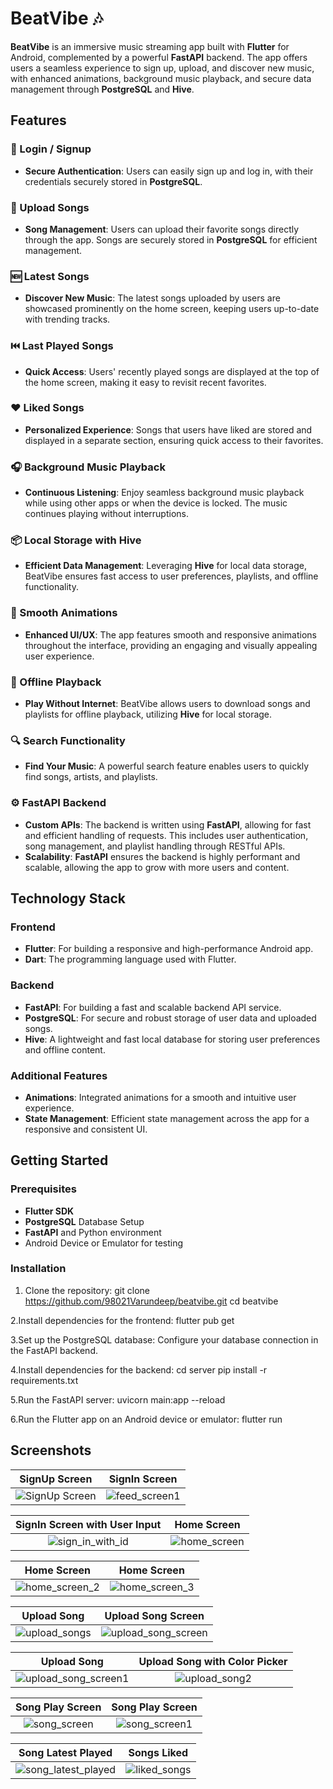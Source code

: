 # BeatVibe 🎶

**BeatVibe** is an immersive music streaming app built with **Flutter** for Android, complemented by a powerful **FastAPI** backend. The app offers users a seamless experience to sign up, upload, and discover new music, with enhanced animations, background music playback, and secure data management through **PostgreSQL** and **Hive**.

## Features

### 🔑 Login / Signup
- **Secure Authentication**: Users can easily sign up and log in, with their credentials securely stored in **PostgreSQL**.

### 🎵 Upload Songs
- **Song Management**: Users can upload their favorite songs directly through the app. Songs are securely stored in **PostgreSQL** for efficient management.

### 🆕 Latest Songs
- **Discover New Music**: The latest songs uploaded by users are showcased prominently on the home screen, keeping users up-to-date with trending tracks.

### ⏮️ Last Played Songs
- **Quick Access**: Users' recently played songs are displayed at the top of the home screen, making it easy to revisit recent favorites.

### ❤️ Liked Songs
- **Personalized Experience**: Songs that users have liked are stored and displayed in a separate section, ensuring quick access to their favorites.

### 🎧 Background Music Playback
- **Continuous Listening**: Enjoy seamless background music playback while using other apps or when the device is locked. The music continues playing without interruptions.

### 📦 Local Storage with Hive
- **Efficient Data Management**: Leveraging **Hive** for local data storage, BeatVibe ensures fast access to user preferences, playlists, and offline functionality.

### 🎨 Smooth Animations
- **Enhanced UI/UX**: The app features smooth and responsive animations throughout the interface, providing an engaging and visually appealing user experience.

### 🔄 Offline Playback
- **Play Without Internet**: BeatVibe allows users to download songs and playlists for offline playback, utilizing **Hive** for local storage.

### 🔍 Search Functionality
- **Find Your Music**: A powerful search feature enables users to quickly find songs, artists, and playlists.

### ⚙️ FastAPI Backend
- **Custom APIs**: The backend is written using **FastAPI**, allowing for fast and efficient handling of requests. This includes user authentication, song management, and playlist handling through RESTful APIs.
- **Scalability**: **FastAPI** ensures the backend is highly performant and scalable, allowing the app to grow with more users and content.

## Technology Stack

### Frontend
- **Flutter**: For building a responsive and high-performance Android app.
- **Dart**: The programming language used with Flutter.

### Backend
- **FastAPI**: For building a fast and scalable backend API service.
- **PostgreSQL**: For secure and robust storage of user data and uploaded songs.
- **Hive**: A lightweight and fast local database for storing user preferences and offline content.

### Additional Features
- **Animations**: Integrated animations for a smooth and intuitive user experience.
- **State Management**: Efficient state management across the app for a responsive and consistent UI.

## Getting Started

### Prerequisites

- **Flutter SDK**
- **PostgreSQL** Database Setup
- **FastAPI** and Python environment
- Android Device or Emulator for testing

### Installation

1. Clone the repository:
   git clone https://github.com/98021Varundeep/beatvibe.git
   cd beatvibe

2.Install dependencies for the frontend:
     flutter pub get

3.Set up the PostgreSQL database:
 Configure your database connection in the FastAPI backend.

4.Install dependencies for the backend:
  cd server
  pip install -r requirements.txt

5.Run the FastAPI server:
   uvicorn main:app --reload

6.Run the Flutter app on an Android device or emulator:
 flutter run

## Screenshots

| **SignUp Screen** | **SignIn Screen** |
|:---:|:---:|
| ![SignUp Screen](https://github.com/user-attachments/assets/f3c9ef2e-eb27-435d-82d0-d0e32bb03893) | ![feed_screen1](https://github.com/user-attachments/assets/527fb2f7-0cdc-424d-bc14-3cbd7aa45f25) |

| **SignIn Screen with User Input** | **Home Screen** |
|:---:|:---:|
| ![sign_in_with_id](https://github.com/user-attachments/assets/54f73a8a-888a-4bc9-bd9f-331c600f9a41) | ![home_screen](https://github.com/user-attachments/assets/6718c0c4-7ddd-4183-a3e3-cde5212393a8)


| **Home Screen** | **Home Screen** |
|:---:|:---:|
| ![home_screen_2](https://github.com/user-attachments/assets/f3fe0041-2e17-43af-afe4-97f8fbd24292) |  ![home_screen_3](https://github.com/user-attachments/assets/fbb56ccb-6be2-4778-a022-3856423b3220)


| **Upload Song** | **Upload Song Screen** |
|:---:|:---:|
| ![upload_songs](https://github.com/user-attachments/assets/fd7a44b1-ecf8-4841-a207-98629a0643e1) | ![upload_song_screen](https://github.com/user-attachments/assets/c14d5471-5d1c-4962-8d28-f0fa74f70029)


| **Upload Song** | **Upload Song with Color Picker** |
|:---:|:---:|
| ![upload_song_screen1](https://github.com/user-attachments/assets/695f6c1c-3d51-4372-ace9-b0aff689b7e4) |![upload_song2](https://github.com/user-attachments/assets/f904239b-8eaa-4467-a7a2-b1770abd8e95)



| **Song Play Screen** | **Song Play Screen** |
|:---:|:---:|
| ![song_screen](https://github.com/user-attachments/assets/2dbf71c8-dc48-4031-9ea4-e4b775faeae3) | ![song_screen1](https://github.com/user-attachments/assets/c8ab455c-bda8-4726-a46f-4d21390cb7a2)



| **Song Latest Played** | **Songs Liked** |
|:---:|:---:|
| ![song_latest_played](https://github.com/user-attachments/assets/a8d9b60f-1dfe-4b89-8ecf-f196f297a384) | ![liked_songs](https://github.com/user-attachments/assets/c8a72d3f-c990-4ab5-8746-6157e29d8ab5)
